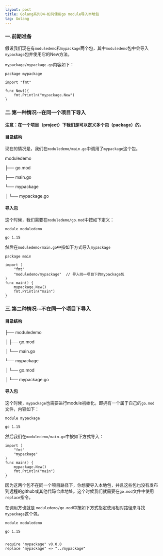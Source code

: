```yaml
---
layout: post
title: Golang系列04-如何使用go module导入本地包
tag: Golang
---
```


### 一.前期准备
假设我们现在有`moduledemo`和`mypackage`两个包，其中`moduledemo`包中会导入`mypackage`包并使用它的New方法。

`mypackage/mypackage.go`内容如下：

    package mypackage

    import "fmt"

    func New(){
        fmt.Println("mypackage.New")
    }

### 二.第一种情况--在同一个项目下导入

#### 注意：在一个项目（project）下我们是可以定义多个包（package）的。

#### 目录结构
现在的情况是，我们在`moduledemo/main.go`中调用了`mypackage`这个包。

moduledemo

├── go.mod

├── main.go

└── mypackage

│   └── mypackage.go

#### 导入包

这个时候，我们需要在`moduledemo/go.mod`中按如下定义：

    module moduledemo

    go 1.15

然后在`moduledemo/main.go`中按如下方式导入`mypackage`

    package main

    import (
        "fmt"
        "moduledemo/mypackage"  // 导入同一项目下的mypackage包
    )
    func main() {
        mypackage.New()
        fmt.Println("main")
    }

### 三.第二种情况--不在同一个项目下导入

#### 目录结构
├── moduledemo

│   ├── go.mod

│   └── main.go

└── mypackage

│   └── go.mod

│   └── mypackage.go

#### 导入包
这个时候，`mypackage`也需要进行module初始化，即拥有一个属于自己的`go.mod`文件，内容如下：

    module mypackage

    go 1.15
然后我们在`moduledemo/main.go`中按如下方式导入：

    import (
        "fmt"
        "mypackage"
    )
    func main() {
        mypackage.New()
        fmt.Println("main")
    }

  
因为这两个包不在同一个项目路径下，你想要导入本地包，并且这些包也没有发布到远程的github或其他代码仓库地址。这个时候我们就需要在`go.mod`文件中使用`replace`指令。

在调用方也就是 `moduledemo/go.mod`中按如下方式指定使用相对路径来寻找 `mypackage`这个包。

    module moduledemo

    go 1.15


    require "mypackage" v0.0.0
    replace "mypackage" => "../mypackage"
